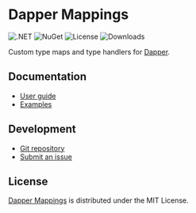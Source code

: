 # Dapper Mappings
![.NET](https://badgen.net/badge/.net/%3E%3D8.0/green) ![NuGet](https://badgen.net/nuget/v/Belin.Dapper) ![License](https://badgen.net/badge/license/MIT/blue) ![Downloads](https://badgen.net/nuget/dt/Belin.Dapper)

Custom type maps and type handlers for [Dapper](https://github.com/DapperLib/Dapper).

## Documentation
- [User guide](https://github.com/cedx/dapper.net/wiki)
- [Examples](https://github.com/cedx/dapper.net/tree/main/example)

## Development
- [Git repository](https://github.com/cedx/dapper.net)
- [Submit an issue](https://github.com/cedx/dapper.net/issues)

## License
[Dapper Mappings](https://github.com/cedx/dapper.net) is distributed under the MIT License.
